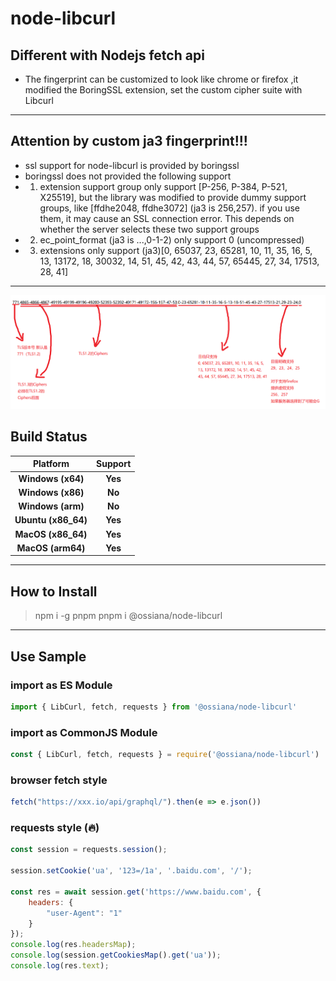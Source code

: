 # node-libcurl

## Different with Nodejs fetch api
* The fingerprint can be customized to look like chrome or firefox ,it modified the BoringSSL extension, set the custom cipher suite with Libcurl
------------

## Attention by custom ja3 fingerprint!!!
* ssl support for node-libcurl is provided by boringssl
* boringssl does not provided the following support
* 1. extension support group only support [P-256, P-384, P-521, X25519], but the library was modified to provide dummy support groups, like [ffdhe2048, ffdhe3072] (ja3 is 256,257). if you use them, it may cause an SSL connection error. This depends on whether the server selects these two support groups
* 2. ec_point_format (ja3 is ...,0-1-2) only support 0 (uncompressed)
* 3. extensions only support (ja3)[0, 65037, 23, 65281, 10, 11, 35, 16, 5, 13, 13172, 18, 30032, 14, 51, 45, 42, 43, 44, 57, 65445, 27, 34, 17513, 28, 41]
------------

![support](./static/support.png)


## Build Status

|      Platform       | Support |
| :-----------------: | :-----: |
|  __Windows (x64)__  | __Yes__ |
|  __Windows (x86)__  | __No__  |
|  __Windows (arm)__  | __No__  |
| __Ubuntu (x86_64)__ | __Yes__ |
| __MacOS (x86_64)__  | __Yes__ |
|  __MacOS (arm64)__  | __Yes__  |
------------

## How to Install
> npm i -g pnpm
> pnpm i @ossiana/node-libcurl
------------



## Use Sample

### import as ES Module
```javascript
import { LibCurl, fetch, requests } from '@ossiana/node-libcurl'
```

### import as CommonJS Module
```javascript
const { LibCurl, fetch, requests } = require('@ossiana/node-libcurl')
```

### browser fetch  style
```javascript
fetch("https://xxx.io/api/graphql/").then(e => e.json())
```
### requests  style (🔥)
```javascript
const session = requests.session();

session.setCookie('ua', '123=/1a', '.baidu.com', '/');

const res = await session.get('https://www.baidu.com', {
    headers: {
        "user-Agent": "1"
    }
});
console.log(res.headersMap);
console.log(session.getCookiesMap().get('ua'));
console.log(res.text);
```